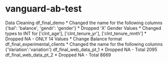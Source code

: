# vanguard-ab-test

Data Cleaning
    df_final_demo
      * Changed the name for the following columns {'bal': 'balance', 'gendr': 'gender'}
      * Dropped 'X' Gender Values
      * Changed types to INT for ['clnt_age'], ['clnt_tenure_yr'], ['clnt_tenure_mnth'] 
      * Dropped NA - ONLY 14 Values
      * Change Balance format
    df_final_experimental_clients
      * Changed the name for the following columns {'Variation':'variation'}
    df_final_web_data_pt_1
      * Dropped NA - Total 2095
    df_final_web_data_pt_2
      * Dropped NA - Total 8669
